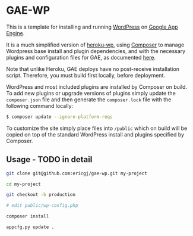 GAE-WP
=========
This is a template for installing and running [WordPress](http://wordpress.org/) on [Google App Engine](https://cloud.google.com/appengine).

It is a much simplified version of [heroku-wp](https://github.com/xyu/heroku-wp), using [Composer](https://getcomposer.org) to manage Wordpress base install and plugin dependencies, and with the necessary plugins and configuration files for GAE, as documented [here](https://github.com/GoogleCloudPlatform/appengine-php-wordpress-starter-project).

Note that unlike Heroku, GAE deploys have no post-receive installation script. Therefore, you must build first locally, before deployment.

WordPress and most included plugins are installed by Composer on build. To add new plugins or upgrade versions of plugins simply update the `composer.json` file and then generate the `composer.lock` file with the following command locally:

```bash
$ composer update --ignore-platform-reqs
```

To customize the site simply place files into `/public` which on build will be copied on top of the standard WordPress install and plugins specified by Composer.

Usage - TODO in detail
------------

```bash
git clone git@github.com:ericgj/gae-wp.git my-project

cd my-project

git checkout -b production

# edit public/wp-config.php

composer install

appcfg.py update .
```



